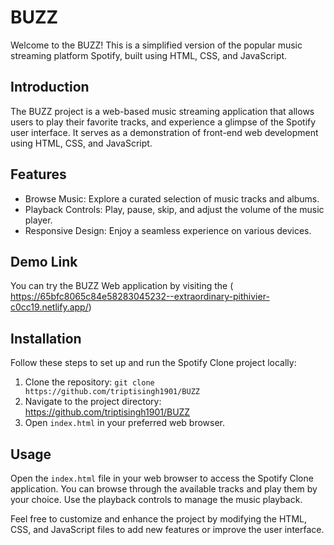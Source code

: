 # BUZZ


Welcome to the BUZZ! This is a simplified version of the popular music streaming platform Spotify, built using HTML, CSS, and JavaScript.

## Introduction

The BUZZ project is a web-based music streaming application that allows users to play their favorite tracks, and experience a glimpse of the Spotify user interface. It serves as a demonstration of front-end web development using HTML, CSS, and JavaScript.


## Features

- Browse Music: Explore a curated selection of music tracks and albums.
- Playback Controls: Play, pause, skip, and adjust the volume of the music player.
- Responsive Design: Enjoy a seamless experience on various devices.

  
## Demo Link
You can try the BUZZ Web application by visiting the ( https://65bfc8065c84e58283045232--extraordinary-pithivier-c0cc19.netlify.app/)

## Installation

Follow these steps to set up and run the Spotify Clone project locally:

1. Clone the repository: `git clone https://github.com/triptisingh1901/BUZZ`
2. Navigate to the project directory: https://github.com/triptisingh1901/BUZZ
3. Open `index.html` in your preferred web browser.

## Usage

Open the `index.html` file in your web browser to access the Spotify Clone application. You can browse through the available tracks and play them by your choice. Use the playback controls to manage the music playback.

Feel free to customize and enhance the project by modifying the HTML, CSS, and JavaScript files to add new features or improve the user interface.




